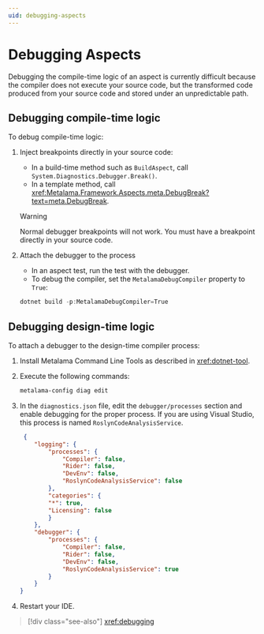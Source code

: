 ```yaml
---
uid: debugging-aspects
---
```


# Debugging Aspects

Debugging the compile-time logic of an aspect is currently difficult because the compiler does not execute your source code, but the transformed code produced from your source code and stored under an unpredictable path.

## Debugging compile-time logic

To debug compile-time logic:

1. Inject breakpoints directly in your source code:

    - In a build-time method such as `BuildAspect`, call `System.Diagnostics.Debugger.Break()`.
    - In a template method, call <xref:Metalama.Framework.Aspects.meta.DebugBreak?text=meta.DebugBreak>.

    > [!WARNING]
    > Normal debugger breakpoints will not work. You must have a breakpoint directly in your source code.

2. Attach the debugger to the process

    - In an aspect test, run the test with the debugger.
    - To debug the compiler, set the `MetalamaDebugCompiler` property to `True`: 

    ```powershell
    dotnet build -p:MetalamaDebugCompiler=True
    ```

## Debugging design-time logic

To attach a debugger to the design-time compiler process:

1. Install Metalama Command Line Tools as described in <xref:dotnet-tool>.
2. Execute the following commands:

   ```powershell
   metalama-config diag edit
   ```

3. In the `diagnostics.json` file, edit the `debugger/processes` section and enable debugging for the proper process. If you are using Visual Studio, this process is named `RoslynCodeAnalysisService`.

    ```json
     {
        "logging": {
            "processes": {
                "Compiler": false,
                "Rider": false,
                "DevEnv": false,
                "RoslynCodeAnalysisService": false
            },
            "categories": {
            "*": true,
            "Licensing": false
            }
        },
        "debugger": {
            "processes": {
                "Compiler": false,
                "Rider": false,
                "DevEnv": false,
                "RoslynCodeAnalysisService": true
            }
        }
    }
    ```

4. Restart your IDE.

> [!div class="see-also"]
> <xref:debugging>


